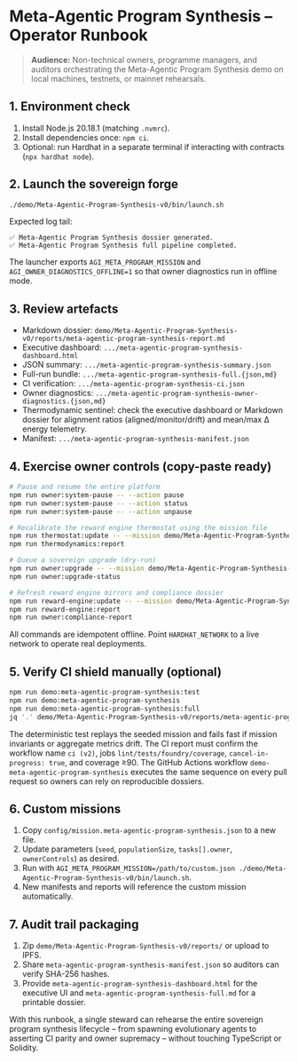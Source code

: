# Meta-Agentic Program Synthesis – Operator Runbook

> **Audience:** Non-technical owners, programme managers, and auditors orchestrating the Meta-Agentic Program Synthesis demo on
> local machines, testnets, or mainnet rehearsals.

## 1. Environment check

1. Install Node.js 20.18.1 (matching `.nvmrc`).
2. Install dependencies once: `npm ci`.
3. Optional: run Hardhat in a separate terminal if interacting with contracts (`npx hardhat node`).

## 2. Launch the sovereign forge

```bash
./demo/Meta-Agentic-Program-Synthesis-v0/bin/launch.sh
```

Expected log tail:

```
✅ Meta-Agentic Program Synthesis dossier generated.
✅ Meta-Agentic Program Synthesis full pipeline completed.
```

The launcher exports `AGI_META_PROGRAM_MISSION` and `AGI_OWNER_DIAGNOSTICS_OFFLINE=1` so that owner diagnostics run in offline mode.

## 3. Review artefacts

- Markdown dossier: `demo/Meta-Agentic-Program-Synthesis-v0/reports/meta-agentic-program-synthesis-report.md`
- Executive dashboard: `.../meta-agentic-program-synthesis-dashboard.html`
- JSON summary: `.../meta-agentic-program-synthesis-summary.json`
- Full-run bundle: `.../meta-agentic-program-synthesis-full.{json,md}`
- CI verification: `.../meta-agentic-program-synthesis-ci.json`
- Owner diagnostics: `.../meta-agentic-program-synthesis-owner-diagnostics.{json,md}`
- Thermodynamic sentinel: check the executive dashboard or Markdown dossier for alignment ratios (aligned/monitor/drift) and
  mean/max Δ energy telemetry.
- Manifest: `.../meta-agentic-program-synthesis-manifest.json`

## 4. Exercise owner controls (copy-paste ready)

```bash
# Pause and resume the entire platform
npm run owner:system-pause -- --action pause
npm run owner:system-pause -- --action status
npm run owner:system-pause -- --action unpause

# Recalibrate the reward engine thermostat using the mission file
npm run thermostat:update -- --mission demo/Meta-Agentic-Program-Synthesis-v0/config/mission.meta-agentic-program-synthesis.json
npm run thermodynamics:report

# Queue a sovereign upgrade (dry-run)
npm run owner:upgrade -- --mission demo/Meta-Agentic-Program-Synthesis-v0/config/mission.meta-agentic-program-synthesis.json
npm run owner:upgrade-status

# Refresh reward engine mirrors and compliance dossier
npm run reward-engine:update -- --mission demo/Meta-Agentic-Program-Synthesis-v0/config/mission.meta-agentic-program-synthesis.json
npm run reward-engine:report
npm run owner:compliance-report
```

All commands are idempotent offline. Point `HARDHAT_NETWORK` to a live network to operate real deployments.

## 5. Verify CI shield manually (optional)

```bash
npm run demo:meta-agentic-program-synthesis:test
npm run demo:meta-agentic-program-synthesis
npm run demo:meta-agentic-program-synthesis:full
jq '.' demo/Meta-Agentic-Program-Synthesis-v0/reports/meta-agentic-program-synthesis-ci.json
```

The deterministic test replays the seeded mission and fails fast if mission invariants or aggregate metrics drift. The CI
report must confirm the workflow name `ci (v2)`, jobs `lint/tests/foundry/coverage`, `cancel-in-progress: true`, and coverage ≥90.
The GitHub Actions workflow `demo-meta-agentic-program-synthesis` executes the same sequence on every pull request so owners can
rely on reproducible dossiers.

## 6. Custom missions

1. Copy `config/mission.meta-agentic-program-synthesis.json` to a new file.
2. Update parameters (`seed`, `populationSize`, `tasks[].owner`, `ownerControls`) as desired.
3. Run with `AGI_META_PROGRAM_MISSION=/path/to/custom.json ./demo/Meta-Agentic-Program-Synthesis-v0/bin/launch.sh`.
4. New manifests and reports will reference the custom mission automatically.

## 7. Audit trail packaging

1. Zip `demo/Meta-Agentic-Program-Synthesis-v0/reports/` or upload to IPFS.
2. Share `meta-agentic-program-synthesis-manifest.json` so auditors can verify SHA-256 hashes.
3. Provide `meta-agentic-program-synthesis-dashboard.html` for the executive UI and `meta-agentic-program-synthesis-full.md` for a
   printable dossier.

With this runbook, a single steward can rehearse the entire sovereign program synthesis lifecycle – from spawning evolutionary
agents to asserting CI parity and owner supremacy – without touching TypeScript or Solidity.

